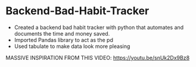 # Backend-Bad-Habit-Tracker
- Created a backend bad habit tracker with python that automates and documents the time and money saved.
- Imported Pandas library to act as the pd
- Used tabulate to make data look more pleasing

MASSIVE INSPIRATION FROM THIS VIDEO: https://youtu.be/snUk2Dx9Bz8
